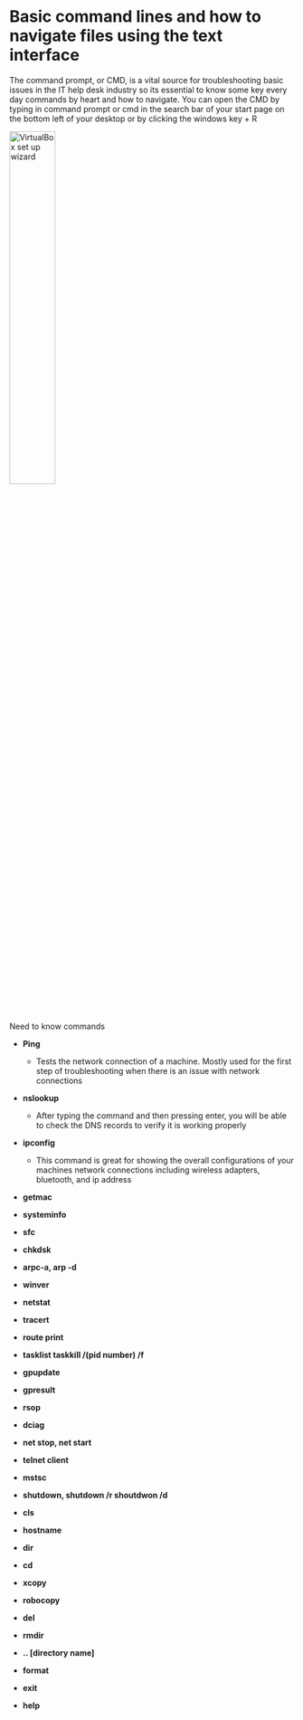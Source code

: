 # Basic command lines and how to navigate files using the text interface

The command prompt, or CMD, is a vital source for troubleshooting basic issues in the IT help desk industry so its essential to know some key every day commands by heart and how to navigate. You can open the CMD by typing in command prompt or cmd in the search bar of your start page on the bottom left of your desktop or by clicking the windows key + R 

<img src="https://sigmawire.net/i/03/3PvmZA.png" height="40%" width="40%" alt="VirtualBox set up wizard"/> 

  <H> Need to know commands </H>
  
   - <b> Ping </b>
        - Tests the network connection of a machine. Mostly used for the first step of troubleshooting when there is an issue with network connections
          
   - <b> nslookup </b>
        - After typing the command and then pressing enter, you will be able to check the DNS records to verify it is working properly 
    
   - <b> ipconfig </b>
       - This command is great for showing the overall configurations of your machines network connections including wireless adapters, bluetooth, and ip address
  
   - <b> getmac </b>
  
   - <b> systeminfo </b>
   
   - <b> sfc </b>
   
   - <b> chkdsk </b>
    
   -  <b> arpc-a, arp -d </b>

   - <b> winver </b>

   - <b> netstat </b>

   - <b> tracert </b>

   - <b> route print </b>

   - <b> tasklist taskkill /(pid number) /f </b>

   - <b> gpupdate </b>

   - <b> gpresult </b>

   - <b> rsop </b>

   - <b> dciag </b>

   - <b> net stop, net start </b>
 
   - <b> telnet client </b>

   - <b> mstsc </b>

   - <b> shutdown, shutdown /r shoutdwon /d </b>

   - <b> cls </b>

   - <b> hostname </b>

   - <b> dir </b>

   - <b> cd </b>

   - <b> xcopy </b>

   - <b> robocopy </b>

   - <b> del </b>

   - <b> rmdir </b>

   - <b> .. [directory name] </b>

   - <b> format </b>

   - <b> exit </b>
    
   - <b> help </b>
      
    
  
